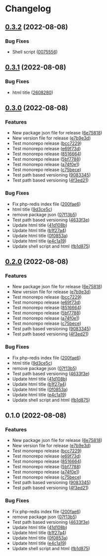 # Changelog

## [0.3.2](https://github.com/abhishekshukla247/guestbook-gitops/compare/php-redis-v0.3.1...php-redis-v0.3.2) (2022-08-08)


### Bug Fixes

* Shell script ([0075556](https://github.com/abhishekshukla247/guestbook-gitops/commit/00755564252127db1dc3d632ab749cc3aebc5de8))

## [0.3.1](https://github.com/abhishekshukla247/guestbook-gitops/compare/php-redis-v0.3.0...php-redis-v0.3.1) (2022-08-08)


### Bug Fixes

* html title ([2608280](https://github.com/abhishekshukla247/guestbook-gitops/commit/2608280a9abe0a16693e7d28c60936a24f8912ce))

## [0.3.0](https://github.com/abhishekshukla247/guestbook-gitops/compare/php-redis-v0.2.0...php-redis-v0.3.0) (2022-08-08)


### Features

* New package json file for release ([6e75818](https://github.com/abhishekshukla247/guestbook-gitops/commit/6e7581811227edbc3dcca8255c6cc287e9e3f962))
* New version file for release ([e7b9e3d](https://github.com/abhishekshukla247/guestbook-gitops/commit/e7b9e3d6fb094954481ccfa38560199f3ba03372))
* Test monorepo release ([bcc7229](https://github.com/abhishekshukla247/guestbook-gitops/commit/bcc7229e93834ef895f460b800bc598b48bf8f26))
* Test monorepo release ([e69f73d](https://github.com/abhishekshukla247/guestbook-gitops/commit/e69f73dfaaab81125f8c95f83f5c16e9bc7a32b4))
* Test monorepo release ([8516664](https://github.com/abhishekshukla247/guestbook-gitops/commit/85166647c89c320d4e4857be1874d9f6ffe99f64))
* Test monorepo release ([5bf7788](https://github.com/abhishekshukla247/guestbook-gitops/commit/5bf7788718ac8bc58876d26fa86d9385ee4b14c6))
* Test monorepo release ([a74f0e1](https://github.com/abhishekshukla247/guestbook-gitops/commit/a74f0e1a06715f162032de11440d5a7890aca53a))
* Test monorepo release ([c75bece](https://github.com/abhishekshukla247/guestbook-gitops/commit/c75becefb5610a8907d4d08c445d81572dc56540))
* Test path based versioning ([9083345](https://github.com/abhishekshukla247/guestbook-gitops/commit/90833451d5cc2266c02a9ccb2709154f703fe98d))
* Test path based versioning ([4f3ed21](https://github.com/abhishekshukla247/guestbook-gitops/commit/4f3ed21bc8ef49f104213437e3bad2bc6800ed9b))


### Bug Fixes

* Fix php-redis index file ([200fae6](https://github.com/abhishekshukla247/guestbook-gitops/commit/200fae68ee700724eb1faaf8e87bab4aeda9d3f9))
* html title ([9d3ce5c](https://github.com/abhishekshukla247/guestbook-gitops/commit/9d3ce5c8c6b7d8e0becb4336c8a6a171cb6de0d2))
* remove package json ([07f13b5](https://github.com/abhishekshukla247/guestbook-gitops/commit/07f13b59ff99295e3a73559f7c5ea03ee6ede380))
* Test path based versioning ([4633f3e](https://github.com/abhishekshukla247/guestbook-gitops/commit/4633f3e2db28735fdf59fa2609d0afaff76d7bff))
* Update html title ([41d108b](https://github.com/abhishekshukla247/guestbook-gitops/commit/41d108b7d2ff196fdd1d476cf87f649a435a2501))
* Update html title ([b1f27a4](https://github.com/abhishekshukla247/guestbook-gitops/commit/b1f27a4893072c66586ffe5660b4bf992aa0a125))
* Update html title ([0f0853a](https://github.com/abhishekshukla247/guestbook-gitops/commit/0f0853a8aae8c4cd436e4dd177bb797960120565))
* Update html title ([e4c1a19](https://github.com/abhishekshukla247/guestbook-gitops/commit/e4c1a19cf39be0b1af3899969984ab2c95864cb4))
* Update shell script and html ([fb1d875](https://github.com/abhishekshukla247/guestbook-gitops/commit/fb1d875997574ce3bdcabb930cf06f3127de173e))

## [0.2.0](https://github.com/abhishekshukla247/guestbook-gitops/compare/v0.1.0...v0.2.0) (2022-08-08)


### Features

* New package json file for release ([6e75818](https://github.com/abhishekshukla247/guestbook-gitops/commit/6e7581811227edbc3dcca8255c6cc287e9e3f962))
* New version file for release ([e7b9e3d](https://github.com/abhishekshukla247/guestbook-gitops/commit/e7b9e3d6fb094954481ccfa38560199f3ba03372))
* Test monorepo release ([bcc7229](https://github.com/abhishekshukla247/guestbook-gitops/commit/bcc7229e93834ef895f460b800bc598b48bf8f26))
* Test monorepo release ([e69f73d](https://github.com/abhishekshukla247/guestbook-gitops/commit/e69f73dfaaab81125f8c95f83f5c16e9bc7a32b4))
* Test monorepo release ([8516664](https://github.com/abhishekshukla247/guestbook-gitops/commit/85166647c89c320d4e4857be1874d9f6ffe99f64))
* Test monorepo release ([5bf7788](https://github.com/abhishekshukla247/guestbook-gitops/commit/5bf7788718ac8bc58876d26fa86d9385ee4b14c6))
* Test monorepo release ([a74f0e1](https://github.com/abhishekshukla247/guestbook-gitops/commit/a74f0e1a06715f162032de11440d5a7890aca53a))
* Test monorepo release ([c75bece](https://github.com/abhishekshukla247/guestbook-gitops/commit/c75becefb5610a8907d4d08c445d81572dc56540))
* Test path based versioning ([9083345](https://github.com/abhishekshukla247/guestbook-gitops/commit/90833451d5cc2266c02a9ccb2709154f703fe98d))
* Test path based versioning ([4f3ed21](https://github.com/abhishekshukla247/guestbook-gitops/commit/4f3ed21bc8ef49f104213437e3bad2bc6800ed9b))


### Bug Fixes

* Fix php-redis index file ([200fae6](https://github.com/abhishekshukla247/guestbook-gitops/commit/200fae68ee700724eb1faaf8e87bab4aeda9d3f9))
* html title ([9d3ce5c](https://github.com/abhishekshukla247/guestbook-gitops/commit/9d3ce5c8c6b7d8e0becb4336c8a6a171cb6de0d2))
* remove package json ([07f13b5](https://github.com/abhishekshukla247/guestbook-gitops/commit/07f13b59ff99295e3a73559f7c5ea03ee6ede380))
* Test path based versioning ([4633f3e](https://github.com/abhishekshukla247/guestbook-gitops/commit/4633f3e2db28735fdf59fa2609d0afaff76d7bff))
* Update html title ([41d108b](https://github.com/abhishekshukla247/guestbook-gitops/commit/41d108b7d2ff196fdd1d476cf87f649a435a2501))
* Update html title ([b1f27a4](https://github.com/abhishekshukla247/guestbook-gitops/commit/b1f27a4893072c66586ffe5660b4bf992aa0a125))
* Update html title ([0f0853a](https://github.com/abhishekshukla247/guestbook-gitops/commit/0f0853a8aae8c4cd436e4dd177bb797960120565))
* Update html title ([e4c1a19](https://github.com/abhishekshukla247/guestbook-gitops/commit/e4c1a19cf39be0b1af3899969984ab2c95864cb4))
* Update shell script and html ([fb1d875](https://github.com/abhishekshukla247/guestbook-gitops/commit/fb1d875997574ce3bdcabb930cf06f3127de173e))

## 0.1.0 (2022-08-08)


### Features

* New package json file for release ([6e75818](https://github.com/abhishekshukla247/guestbook-gitops/commit/6e7581811227edbc3dcca8255c6cc287e9e3f962))
* New version file for release ([e7b9e3d](https://github.com/abhishekshukla247/guestbook-gitops/commit/e7b9e3d6fb094954481ccfa38560199f3ba03372))
* Test monorepo release ([bcc7229](https://github.com/abhishekshukla247/guestbook-gitops/commit/bcc7229e93834ef895f460b800bc598b48bf8f26))
* Test monorepo release ([e69f73d](https://github.com/abhishekshukla247/guestbook-gitops/commit/e69f73dfaaab81125f8c95f83f5c16e9bc7a32b4))
* Test monorepo release ([8516664](https://github.com/abhishekshukla247/guestbook-gitops/commit/85166647c89c320d4e4857be1874d9f6ffe99f64))
* Test monorepo release ([5bf7788](https://github.com/abhishekshukla247/guestbook-gitops/commit/5bf7788718ac8bc58876d26fa86d9385ee4b14c6))
* Test monorepo release ([a74f0e1](https://github.com/abhishekshukla247/guestbook-gitops/commit/a74f0e1a06715f162032de11440d5a7890aca53a))
* Test monorepo release ([c75bece](https://github.com/abhishekshukla247/guestbook-gitops/commit/c75becefb5610a8907d4d08c445d81572dc56540))
* Test path based versioning ([9083345](https://github.com/abhishekshukla247/guestbook-gitops/commit/90833451d5cc2266c02a9ccb2709154f703fe98d))
* Test path based versioning ([4f3ed21](https://github.com/abhishekshukla247/guestbook-gitops/commit/4f3ed21bc8ef49f104213437e3bad2bc6800ed9b))


### Bug Fixes

* Fix php-redis index file ([200fae6](https://github.com/abhishekshukla247/guestbook-gitops/commit/200fae68ee700724eb1faaf8e87bab4aeda9d3f9))
* remove package json ([07f13b5](https://github.com/abhishekshukla247/guestbook-gitops/commit/07f13b59ff99295e3a73559f7c5ea03ee6ede380))
* Test path based versioning ([4633f3e](https://github.com/abhishekshukla247/guestbook-gitops/commit/4633f3e2db28735fdf59fa2609d0afaff76d7bff))
* Update html title ([41d108b](https://github.com/abhishekshukla247/guestbook-gitops/commit/41d108b7d2ff196fdd1d476cf87f649a435a2501))
* Update html title ([b1f27a4](https://github.com/abhishekshukla247/guestbook-gitops/commit/b1f27a4893072c66586ffe5660b4bf992aa0a125))
* Update html title ([0f0853a](https://github.com/abhishekshukla247/guestbook-gitops/commit/0f0853a8aae8c4cd436e4dd177bb797960120565))
* Update html title ([e4c1a19](https://github.com/abhishekshukla247/guestbook-gitops/commit/e4c1a19cf39be0b1af3899969984ab2c95864cb4))
* Update shell script and html ([fb1d875](https://github.com/abhishekshukla247/guestbook-gitops/commit/fb1d875997574ce3bdcabb930cf06f3127de173e))
